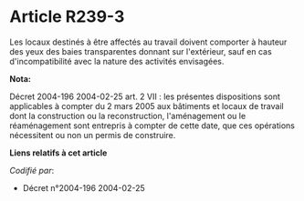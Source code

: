 # Article R239-3

Les locaux destinés à être affectés au travail doivent comporter à hauteur des yeux des baies transparentes donnant sur
l'extérieur, sauf en cas d'incompatibilité avec la nature des activités envisagées.

**Nota:**

Décret 2004-196 2004-02-25 art. 2 VII : les présentes dispositions sont applicables à compter du 2 mars 2005 aux bâtiments et
locaux de travail dont la construction ou la reconstruction, l'aménagement ou le réaménagement sont entrepris à compter de
cette date, que ces opérations nécessitent ou non un permis de construire.

**Liens relatifs à cet article**

_Codifié par_:

  - Décret n°2004-196 2004-02-25
